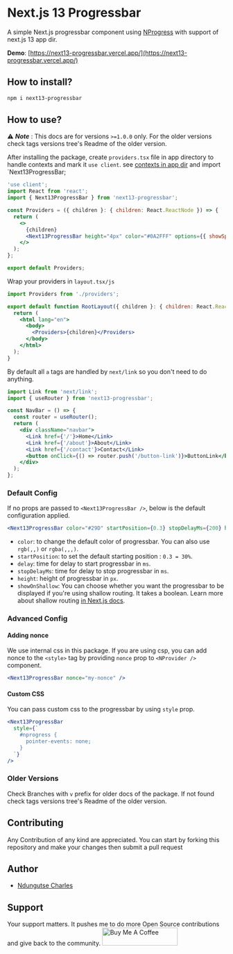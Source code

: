 # Next.js 13 Progressbar

A simple Next.js progressbar component using [NProgress](http://ricostacruz.com/nprogress/) with support of next.js 13 app dir.

<!-- > [I've created this Blog to help you create your own progressbar](https://gosink.in/next-js-make-your-own-progress-bar-indicator-component-easily/) -->

**Demo**: [https://next13-progressbar.vercel.app/](https://next13-progressbar.vercel.app/)

## How to install?

```bash
npm i next13-progressbar
```

## How to use?

⚠️ **_Note_** : This docs are for versions `>=1.0.0` only. For the older versions check tags versions tree's Readme of the older version.

After installing the package, create `providers.tsx` file in app directory to handle contexts and mark it `use client`. see [contexts in app dir](https://nextjs.org/docs/getting-started/react-essentials#context) and import `Next13ProgressBar;

```jsx
'use client';
import React from 'react';
import { Next13ProgressBar } from 'next13-progressbar';

const Providers = ({ children }: { children: React.ReactNode }) => {
  return (
    <>
      {children}
      <Next13ProgressBar height="4px" color="#0A2FFF" options={{ showSpinner: true }} showOnShallow />
    </>
  );
};

export default Providers;
```

Wrap your providers in `layout.tsx/js`

```jsx
import Providers from './providers';

export default function RootLayout({ children }: { children: React.ReactNode }) {
  return (
    <html lang="en">
      <body>
        <Providers>{children}</Providers>
      </body>
    </html>
  );
}
```

By default all `a` tags are handled by `next/link` so you don't need to do anything.

```jsx
import Link from 'next/link';
import { useRouter } from 'next13-progressbar';

const NavBar = () => {
  const router = useRouter();
  return (
    <div className="navbar">
      <Link href={'/'}>Home</Link>
      <Link href={'/about'}>About</Link>
      <Link href={'/contact'}>Contact</Link>
      <button onClick={() => router.push('/button-link')}>ButtonLink</button>
    </div>
  );
};
```

### Default Config

If no props are passed to `<Next13ProgressBar />`, below is the default configuration applied.

```jsx
<Next13ProgressBar color="#29D" startPosition={0.3} stopDelayMs={200} height={3} showOnShallow={true} />
```

- `color`: to change the default color of progressbar. You can also use `rgb(,,)` or `rgba(,,,)`.
- `startPosition`: to set the default starting position : `0.3 = 30%`.
- `delay`: time for delay to start progressbar in `ms`.
- `stopDelayMs`: time for delay to stop progressbar in `ms`.
- `height`: height of progressbar in `px`.
- `showOnShallow`: You can choose whether you want the progressbar to be displayed if you're using shallow routing. It takes a boolean. Learn more about shallow routing [in Next.js docs](https://nextjs.org/docs/routing/shallow-routing).

### Advanced Config

#### Adding nonce

We use internal css in this package. If you are using csp, you can add nonce to the `<style>` tag by providing `nonce` prop to `<NProvider />` component.

```jsx
<Next13ProgressBar nonce="my-nonce" />
```

#### Custom CSS

You can pass custom css to the progressbar by using `style` prop.

```jsx
<Next13ProgressBar
  style={`
    #nprogress {
      pointer-events: none;
    }
  `}
/>
```

### Older Versions

Check Branches with `v` prefix for older docs of the package.
If not found check tags versions tree's Readme of the older version.

## Contributing

Any Contribution of any kind are appreciated. You can start by forking this repository and make your changes then submit a pull request

## Author

- [Ndungutse Charles](https://github.com/NdungutseCharles103)

## Support

Your support matters. It pushes me to do more Open Source contributions and give back to the community.
<a href="https://www.buymeacoffee.com/ndungutse" target="_blank"><img src="https://cdn.buymeacoffee.com/buttons/default-orange.png" alt="Buy Me A Coffee" height="41" width="174"></a>
